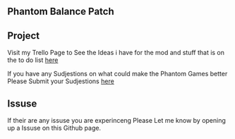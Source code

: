 Phantom Balance Patch
---------------------

Project
-------
Visit my Trello Page to See the Ideas i have for the mod and stuff that is on the to do list [here](https://trello.com/b/cnUefu6F/phantom-balance-patch) 

If you have any Sudjestions on what could make the Phantom Games better Please Submit your Sudjestions [here](https://forms.gle/4z4WF6hgK6Nr2QQm9)

Issuse
------
If their are any issuse you are experinceng Please Let me know by opening up a Issuse on this Github page.
